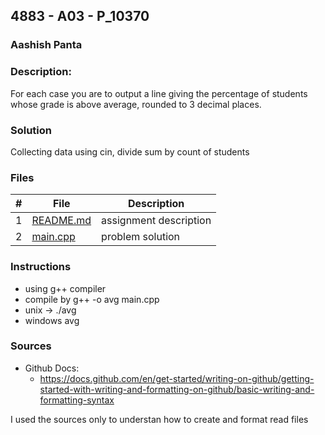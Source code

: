 ## 4883 - A03 - P_10370
### Aashish Panta
### Description:
For each case you are to output a line giving the percentage of students whose grade is above average,
rounded to 3 decimal places.

### Solution
Collecting data using cin, divide sum by count of students

### Files

|   #   | File                       | Description                                                |
| :---: | -------------------------- | ---------------------------------------------------------- |
|   1   | [README.md](./README.md)   | assignment description                                     |
|   2   | [main.cpp](./main.cpp)     | problem solution                                           |



### Instructions

- using g++ compiler
- compile by g++ -o avg main.cpp
- unix -> ./avg
- windows avg

### Sources

- Github Docs:
  - https://docs.github.com/en/get-started/writing-on-github/getting-started-with-writing-and-formatting-on-github/basic-writing-and-formatting-syntax


I used the sources only to understan how to create and format read files 



